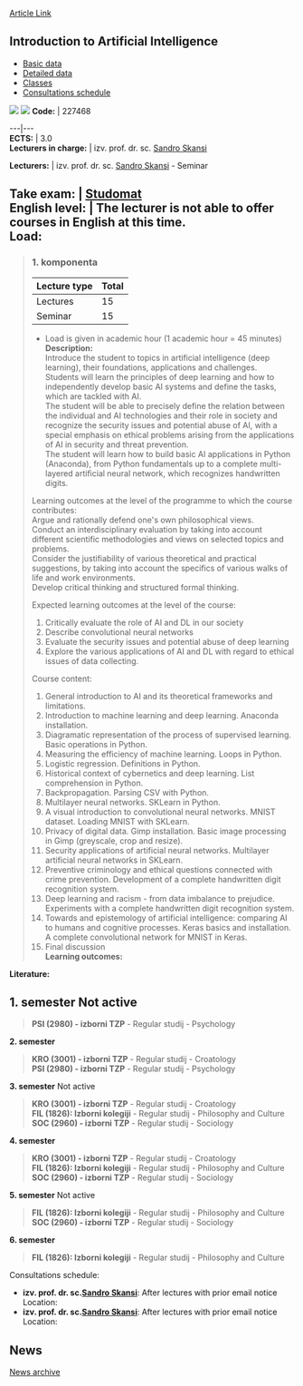 [Article Link](https://www.fhs.hr/en/course/itai)

## Introduction to Artificial Intelligence
  * [Basic data](https://www.fhs.hr/en/course/itai#v1id-523789_453163_1_0 "Basic data")
  * [Detailed data](https://www.fhs.hr/en/course/itai#v1id-523789_453163_1_1 "Detailed data")
  * [Classes](https://www.fhs.hr/en/course/itai#v1id-523789_453163_1_2 "Classes")
  * [Consultations schedule](https://www.fhs.hr/en/course/itai#v1id-523789_453163_1_3 "Consultations schedule")


[![](https://www.fhs.hr/img/flags/gif/hr.gif)](https://www.fhs.hr/predmet/uuui) [![](https://www.fhs.hr/img/flags/gif/gb.gif)](https://www.fhs.hr/en/course/itai)
**Code:** |  227468  
  
---|---  
**ECTS:** |  3.0   
**Lecturers in charge:** |  izv. prof. dr. sc. [Sandro Skansi](https://www.fhs.hr/staff/sandro.skansi)   
  
**Lecturers:** |  izv. prof. dr. sc. [Sandro Skansi](https://www.fhs.hr/djelatnik/sandro.skansi) - Seminar  
  
**Take exam:** |  [Studomat](http://www.isvu.hr/studomat)  
**English level:** |  The lecturer is not able to offer courses in English at this time.   
**Load:**  
---  
> ### 1. komponenta
> | Lecture type | Total  
> ---|---  
> Lectures | 15  
> Seminar | 15  
> * Load is given in academic hour (1 academic hour = 45 minutes)   
**Description:**  
> Introduce the student to topics in artificial intelligence (deep learning), their foundations, applications and challenges.   
>  Students will learn the principles of deep learning and how to independently develop basic AI systems and define the tasks, which are tackled with AI.   
>  The student will be able to precisely define the relation between the individual and AI technologies and their role in society and recognize the security issues and potential abuse of AI, with a special emphasis on ethical problems arising from the applications of AI in security and threat prevention.   
>  The student will learn how to build basic AI applications in Python (Anaconda), from Python fundamentals up to a complete multi-layered artificial neural network, which recognizes handwritten digits.   
>    
>  Learning outcomes at the level of the programme to which the course contributes:   
>  Argue and rationally defend one's own philosophical views.  
>  Conduct an interdisciplinary evaluation by taking into account different scientific methodologies and views on selected topics and problems.  
>  Consider the justifiability of various theoretical and practical suggestions, by taking into account the specifics of various walks of life and work environments.  
>  Develop critical thinking and structured formal thinking.  
>    
>  Expected learning outcomes at the level of the course:   
>  1. Critically evaluate the role of AI and DL in our society  
>  2. Describe convolutional neural networks  
>  3. Evaluate the security issues and potential abuse of deep learning  
>  4. Explore the various applications of AI and DL with regard to ethical issues of data collecting.  
>    
>  Course content:   
>  1. General introduction to AI and its theoretical frameworks and limitations.  
>  2. Introduction to machine learning and deep learning. Anaconda installation.  
>  3. Diagramatic representation of the process of supervised learning. Basic operations in Python.  
>  4. Measuring the efficiency of machine learning. Loops in Python.  
>  5. Logistic regression. Definitions in Python.  
>  6. Historical context of cybernetics and deep learning. List comprehension in Python.  
>  7. Backpropagation. Parsing CSV with Python.  
>  8. Multilayer neural networks. SKLearn in Python.  
>  9. A visual introduction to convolutional neural networks. MNIST dataset. Loading MNIST with SKLearn.  
>  10. Privacy of digital data. Gimp installation. Basic image processing in Gimp (greyscale, crop and resize).  
>  11. Security applications of artificial neural networks. Multilayer artificial neural networks in SKLearn.  
>  12. Preventive criminology and ethical questions connected with crime prevention. Development of a complete handwritten digit recognition system.  
>  13. Deep learning and racism - from data imbalance to prejudice. Experiments with a complete handwritten digit recognition system.  
>  14. Towards and epistemology of artificial intelligence: comparing AI to humans and cognitive processes. Keras basics and installation. A complete convolutional network for MNIST in Keras.  
>  15. Final discussion  
**Learning outcomes:**  

  
**Literature:**  

  
**1. semester** Not active  
---  
> **PSI (2980) - izborni TZP** - Regular studij - Psychology  
>   
  
**2. semester**  
> **KRO (3001) - izborni TZP** - Regular studij - Croatology  
>  **PSI (2980) - izborni TZP** - Regular studij - Psychology  
>   
  
**3. semester** Not active  
> **KRO (3001) - izborni TZP** - Regular studij - Croatology  
>  **FIL (1826): Izborni kolegiji** - Regular studij - Philosophy and Culture  
>  **SOC (2960) - izborni TZP** - Regular studij - Sociology  
>   
  
**4. semester**  
> **KRO (3001) - izborni TZP** - Regular studij - Croatology  
>  **FIL (1826): Izborni kolegiji** - Regular studij - Philosophy and Culture  
>  **SOC (2960) - izborni TZP** - Regular studij - Sociology  
>   
  
**5. semester** Not active  
> **FIL (1826): Izborni kolegiji** - Regular studij - Philosophy and Culture  
>  **SOC (2960) - izborni TZP** - Regular studij - Sociology  
>   
  
**6. semester**  
> **FIL (1826): Izborni kolegiji** - Regular studij - Philosophy and Culture  
>   
Consultations schedule: 
  * **izv. prof. dr. sc.[Sandro Skansi](https://www.fhs.hr/staff/sandro.skansi)**: 
After lectures with prior email notice
Location: 
  * **izv. prof. dr. sc.[Sandro Skansi](https://www.fhs.hr/djelatnik/sandro.skansi)**: 
After lectures with prior email notice
Location: 


## News
[News archive](https://www.fhs.hr/en/course/itai?@=21h0o#news_121713 "News archive")
